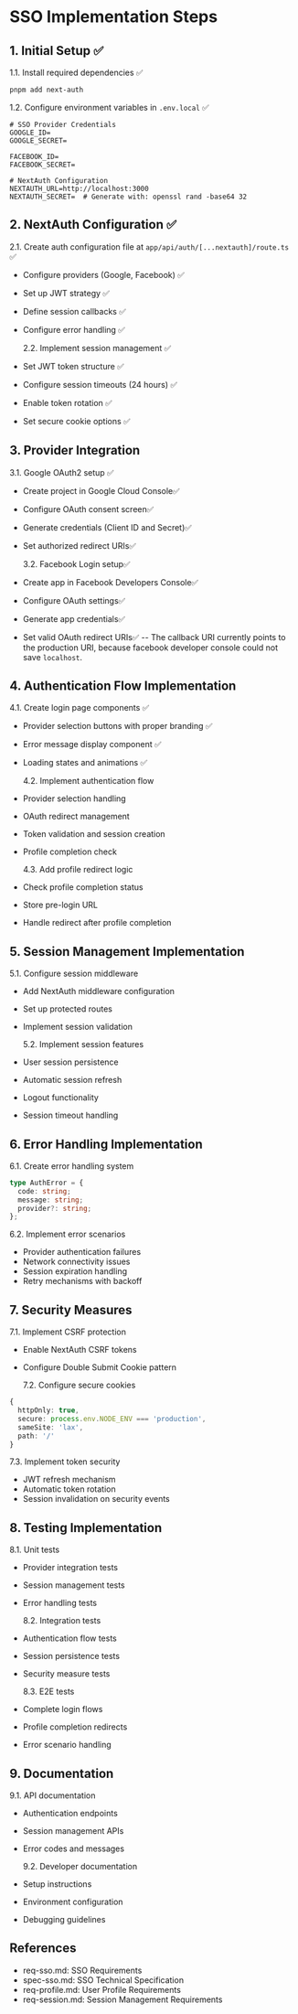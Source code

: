 # SSO Implementation Steps

## 1. Initial Setup ✅

1.1. Install required dependencies ✅

```bash
pnpm add next-auth
```

1.2. Configure environment variables in `.env.local` ✅

```env
# SSO Provider Credentials
GOOGLE_ID=
GOOGLE_SECRET=

FACEBOOK_ID=
FACEBOOK_SECRET=

# NextAuth Configuration
NEXTAUTH_URL=http://localhost:3000
NEXTAUTH_SECRET=  # Generate with: openssl rand -base64 32
```

## 2. NextAuth Configuration ✅

2.1. Create auth configuration file at `app/api/auth/[...nextauth]/route.ts` ✅

- Configure providers (Google, Facebook) ✅
- Set up JWT strategy ✅
- Define session callbacks ✅
- Configure error handling ✅

  2.2. Implement session management ✅

- Set JWT token structure ✅
- Configure session timeouts (24 hours) ✅
- Enable token rotation ✅
- Set secure cookie options ✅

## 3. Provider Integration

3.1. Google OAuth2 setup ✅

- Create project in Google Cloud Console✅
- Configure OAuth consent screen✅
- Generate credentials (Client ID and Secret)✅
- Set authorized redirect URIs✅

  3.2. Facebook Login setup✅

- Create app in Facebook Developers Console✅
- Configure OAuth settings✅
- Generate app credentials✅
- Set valid OAuth redirect URIs✅ -- The callback URI currently points to the production URI, because facebook developer console could not save `localhost`.

## 4. Authentication Flow Implementation

4.1. Create login page components ✅

- Provider selection buttons with proper branding ✅
- Error message display component ✅
- Loading states and animations ✅

  4.2. Implement authentication flow

- Provider selection handling
- OAuth redirect management
- Token validation and session creation
- Profile completion check

  4.3. Add profile redirect logic

- Check profile completion status
- Store pre-login URL
- Handle redirect after profile completion

## 5. Session Management Implementation

5.1. Configure session middleware

- Add NextAuth middleware configuration
- Set up protected routes
- Implement session validation

  5.2. Implement session features

- User session persistence
- Automatic session refresh
- Logout functionality
- Session timeout handling

## 6. Error Handling Implementation

6.1. Create error handling system

```typescript
type AuthError = {
  code: string;
  message: string;
  provider?: string;
};
```

6.2. Implement error scenarios

- Provider authentication failures
- Network connectivity issues
- Session expiration handling
- Retry mechanisms with backoff

## 7. Security Measures

7.1. Implement CSRF protection

- Enable NextAuth CSRF tokens
- Configure Double Submit Cookie pattern

  7.2. Configure secure cookies

```typescript
{
  httpOnly: true,
  secure: process.env.NODE_ENV === 'production',
  sameSite: 'lax',
  path: '/'
}
```

7.3. Implement token security

- JWT refresh mechanism
- Automatic token rotation
- Session invalidation on security events

## 8. Testing Implementation

8.1. Unit tests

- Provider integration tests
- Session management tests
- Error handling tests

  8.2. Integration tests

- Authentication flow tests
- Session persistence tests
- Security measure tests

  8.3. E2E tests

- Complete login flows
- Profile completion redirects
- Error scenario handling

## 9. Documentation

9.1. API documentation

- Authentication endpoints
- Session management APIs
- Error codes and messages

  9.2. Developer documentation

- Setup instructions
- Environment configuration
- Debugging guidelines

## References

- req-sso.md: SSO Requirements
- spec-sso.md: SSO Technical Specification
- req-profile.md: User Profile Requirements
- req-session.md: Session Management Requirements
